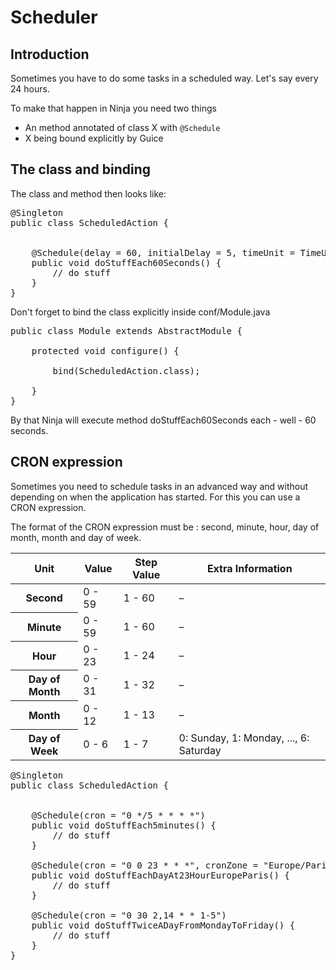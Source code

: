 Scheduler
==========

Introduction
-------------
Sometimes you have to do some tasks in a scheduled way. Let's say every 24 hours.

To make that happen in Ninja you need two things

 * An method annotated of class X with <code>@Schedule</code>
 * X being bound explicitly by Guice
 

The class and binding
---------------------

The class and method then looks like:

<pre class="prettyprint">
@Singleton
public class ScheduledAction {


    @Schedule(delay = 60, initialDelay = 5, timeUnit = TimeUnit.SECONDS)
    public void doStuffEach60Seconds() {
        // do stuff
    }
}
</pre>   

Don't forget to bind the class explicitly inside conf/Module.java

<pre class="prettyprint">
public class Module extends AbstractModule {

    protected void configure() {

        bind(ScheduledAction.class);

    }
}
</pre> 


By that Ninja will execute method doStuffEach60Seconds each - well - 60 seconds.


CRON expression
---------------

Sometimes you need to schedule tasks in an advanced way and without depending on
when the application has started. For this you can use a CRON expression.

The format of the CRON expression must be : second, minute, hour, day of month,
month and day of week.


<table class="table">
  <thead>
    <tr>
      <th scope="col">Unit</th>
      <th scope="col">Value</th>
      <th scope="col">Step Value</th>
      <th scope="col">Extra Information</th>
    </tr>
  </thead>
  <tbody>
    <tr>
      <th scope="row">Second</th>
      <td>0 - 59</td>
      <td>1 - 60</td>
      <td>–</td>
    </tr>
    <tr>
      <th scope="row">Minute</th>
      <td>0 - 59</td>
      <td>1 - 60</td>
      <td>–</td>
    </tr>
    <tr>
      <th scope="row">Hour</th>
      <td>0 - 23</td>
      <td>1 - 24</td>
      <td>–</td>
    </tr>
    <tr>
      <th scope="row">Day of Month</th>
      <td>0 - 31</td>
      <td>1 - 32</td>
      <td>–</td>
    </tr>
   <tr>
      <th scope="row">Month</th>
      <td>0 - 12</td>
      <td>1 - 13</td>
      <td>–</td>
    </tr>
   <tr>
      <th scope="row">Day of Week</th>
      <td>0 - 6</td>
      <td>1 - 7</td>
      <td>0: Sunday, 1: Monday, ..., 6: Saturday</td>
    </tr>
  </tbody>
</table>


<pre class="prettyprint">
@Singleton
public class ScheduledAction {


    @Schedule(cron = "0 */5 * * * *")
    public void doStuffEach5minutes() {
        // do stuff
    }

    @Schedule(cron = "0 0 23 * * *", cronZone = "Europe/Paris")
    public void doStuffEachDayAt23HourEuropeParis() {
        // do stuff
    }

    @Schedule(cron = "0 30 2,14 * * 1-5")
    public void doStuffTwiceADayFromMondayToFriday() {
        // do stuff
    }
}
</pre>
